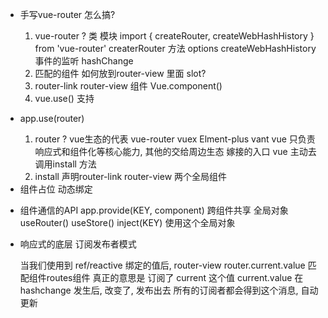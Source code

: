 - 手写vue-router 怎么搞?
    1. vue-router ? 类 模块
        import {
          createRouter,
          createWebHashHistory
        } from 'vue-router'
        createrRouter 方法 options 
        createWebHashHistory  事件的监听 hashChange 
    2. 匹配的组件
        如何放到router-view 里面 slot?
    3. router-link  router-view 组件
        Vue.component()
    4. vue.use()  支持

- app.use(router)
    1. router ?
        vue生态的代表  vue-router vuex  Elment-plus vant
        vue 只负责响应式和组件化等核心能力, 其他的交给周边生态
        嫁接的入口 vue 主动去调用install 方法
    2. install
        声明router-link router-view 两个全局组件
        
- <component :is="component"/>
    组件占位
    动态绑定

- 组件通信的API
    app.provide(KEY, component)  跨组件共享  全局对象  useRouter() useStore()
    inject(KEY) 使用这个全局对象

- 响应式的底层
    订阅发布者模式

    当我们使用到 ref/reactive 绑定的值后, router-view   router.current.value  匹配组件routes组件
    真正的意思是
    订阅了 current 这个值
    current.value 在  hashchange 发生后, 改变了,  发布出去
    所有的订阅者都会得到这个消息, 自动更新
        